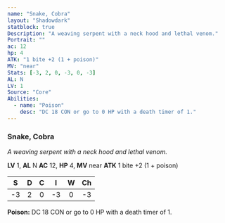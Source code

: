 ```yaml
---
name: "Snake, Cobra"
layout: "Shadowdark"
statblock: true
Description: "A weaving serpent with a neck hood and lethal venom."
Portrait: ""
ac: 12
hp: 4
ATK: "1 bite +2 (1 + poison)"
MV: "near"
Stats: [-3, 2, 0, -3, 0, -3]
AL: N
LV: 1
Source: "Core"
Abilities:
  - name: "Poison"
    desc: "DC 18 CON or go to 0 HP with a death timer of 1."
---
```


### Snake, Cobra

_A weaving serpent with a neck hood and lethal venom._

**LV** 1, **AL** N
**AC** 12, **HP** 4, **MV** near
**ATK** 1 bite +2 (1 + poison)

|  S  |  D  |  C  |  I  |  W  |  Ch  |
|:---:|:---:|:---:|:---:|:---:|:----:|
| -3 | 2 | 0 | -3 | 0 | -3 |

**Poison:** DC 18 CON or go to 0 HP with a death timer of 1.

